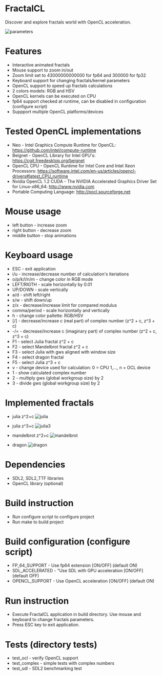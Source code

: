 # FractalCL

Discover and explore fractals world with OpenCL acceleration.

![parameters](parameters.png)

# Features

* Interactive animated fractals
* Mouse support to zoom in/out
* Zoom limit set to 43000000000000 for fp64 and 300000 for fp32
* Keyboard support for changing fractals/kernel parameters
* OpenCL support to speed up fractals calculations
* 2 colors models: RGB and HSV
* OpenCL kernels can be executed on CPU
* fp64 support checked at runtime, can be disabled in configuration (configure script)
* Suppport multiple OpenCL platforms/devices

# Tested OpenCL implementations

* Neo - Intel Graphics Compute Runtime for OpenCL: https://github.com/intel/compute-runtime
* Beignet - OpenCL Library for Intel GPU's: https://cgit.freedesktop.org/beignet
* OpenCL CPU - OpenCL Runtime for Intel Core and Intel Xeon Processors: https://software.intel.com/en-us/articles/opencl-drivers#latest_CPU_runtime
* Nvidia OpenCL 1.2 CUDA - The NVIDIA Accelerated Graphics Driver Set for Linux-x86_64: http://www.nvidia.com
* Portable Computing Language: http://pocl.sourceforge.net

# Mouse usage

* left button - increase zoom
* right button - decrease zoom
* middle button - stop animations

# Keyboard usage

* ESC - exit application
* i/u - increase/decrease number of calculation's iteriations
* o/p/k/l/n/m - change color in RGB mode
* LEFT/RIGTH - scale horizontally by 0.01
* UP/DOWN - scale vertically
* a/d - shift left/right
* s/w - shift down/up
* z/x - decrease/increase limit for compared modulus
* comma/period - scale horizontally and vertically
* h - change color pallette: RGB/HSV
* [/] - decrease/increase c (real part) of complex number (z^2 + c, z^3 + c)
* -/= - decrease/increase c (imaginary part) of complex number (z^2 + c, z^3 + c)
* F1 - select Julia fractal z^2 + c
* F2 - select Mandelbrot fractal z^2 + c
* F3 - select Julia with gws aligned with window size
* F4 - select dragon fractal
* F5 - select Julia z^3 + c
* v - change device used for calculation:
      0 = CPU
      1,..., n = OCL device
* 1 - show calculated complex number
* 2 - multiply gws (global workgroup size) by 2
* 3 - divide gws (global workgroup size) by 2

# Implemented fractals

* julia z^2+c
![julia](julia.png)

* julia z^3+c
![julia3](julia3.png)

* mandelbrot z^2+c
![mandelbrot](mandelbrot.png)

* dragon
![dragon](dragon.png)

# Dependencies

* SDL2, SDL2_TTF libraries
* OpenCL library (optional)

# Build instruction

* Run configure script to configure project
* Run make to build project

# Build configuration (configure script)

* FP_64_SUPPORT - Use fp64 extension [ON/OFF] (default ON)
* SDL_ACCELERATED - "Use SDL with GPU acceleration [ON/OFF] (default OFF)
* OPENCL_SUPPORT - Use OpenCL acceleration [ON/OFF] (default ON)

# Run instruction

* Execute FractalCL application in build directory. Use mouse and keyboard to change fractals parameters.
* Press ESC key to exit application.

# Tests (directory tests)

* test_ocl - verify OpenCL support
* test_complex - simple tests with complex numbers
* test_sdl - SDL2 benchmarking test

